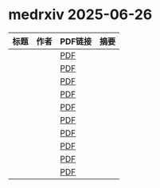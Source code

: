 # medrxiv 2025-06-26

| 标题 | 作者 | PDF链接 |  摘要 |
|------|------|--------|------|
|  |  | [PDF](https://doi.org/10.1101/2025.03.25.25324607) |  |
|  |  | [PDF](https://doi.org/10.1101/2025.03.17.25324111) |  |
|  |  | [PDF](https://doi.org/10.1101/2025.03.22.25324419) |  |
|  |  | [PDF](https://doi.org/10.1101/2025.06.24.25330200) |  |
|  |  | [PDF](https://doi.org/10.1101/2025.06.03.25328731) |  |
|  |  | [PDF](https://doi.org/10.1101/2025.06.23.25330007) |  |
|  |  | [PDF](https://doi.org/10.1101/2025.03.14.25323917) |  |
|  |  | [PDF](https://doi.org/10.1101/2024.10.11.24315215) |  |
|  |  | [PDF](https://doi.org/10.1101/2025.06.23.25330155) |  |
|  |  | [PDF](https://doi.org/10.1101/2025.06.24.25330216) |  |
